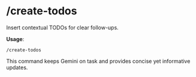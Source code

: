 
# /create-todos

Insert contextual TODOs for clear follow-ups.

**Usage**:
```
/create-todos
```

This command keeps Gemini on task and provides concise yet informative updates.
